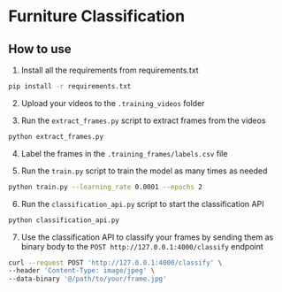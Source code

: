 # Furniture Classification

## How to use

1. Install all the requirements from requirements.txt

```bash
pip install -r requirements.txt
```

2. Upload your videos to the `.training_videos` folder

3. Run the `extract_frames.py` script to extract frames from the videos

```bash
python extract_frames.py
```

4. Label the frames in the `.training_frames/labels.csv` file

5. Run the `train.py` script to train the model as many times as needed

```bash
python train.py --learning_rate 0.0001 --epochs 2
```

6. Run the `classification_api.py` script to start the classification API

```bash
python classification_api.py
```

7. Use the classification API to classify your frames by sending them as binary body to the `POST http://127.0.0.1:4000/classify` endpoint

```bash
curl --request POST 'http://127.0.0.1:4000/classify' \
--header 'Content-Type: image/jpeg' \
--data-binary '@/path/to/your/frame.jpg'
```
